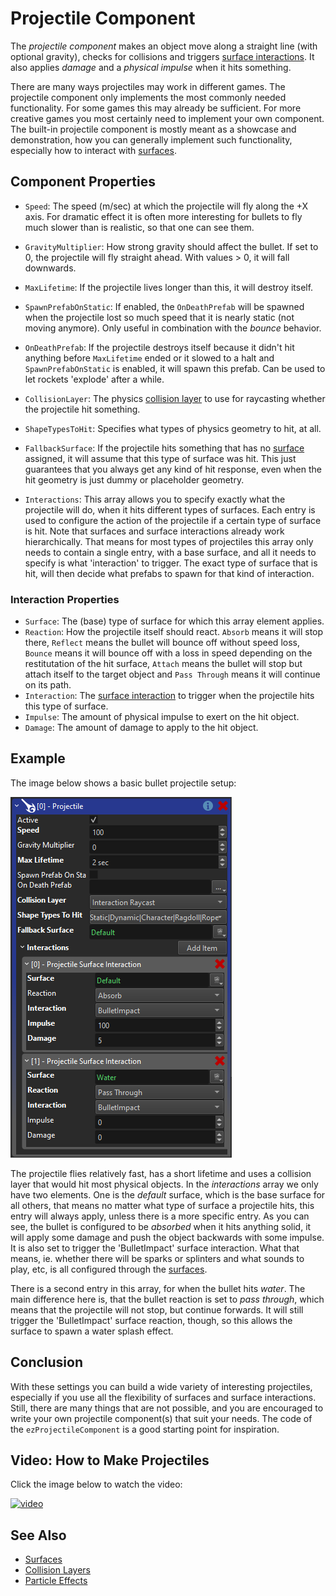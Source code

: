 # Projectile Component

The *projectile component* makes an object move along a straight line (with optional gravity), checks for collisions and triggers [surface interactions](../materials/surfaces.md#surface-interactions). It also applies *damage* and a *physical impulse* when it hits something.

There are many ways projectiles may work in different games. The projectile component only implements the most commonly needed functionality. For some games this may already be sufficient. For more creative games you most certainly need to implement your own component. The built-in projectile component is mostly meant as a showcase and demonstration, how you can generally implement such functionality, especially how to interact with [surfaces](../materials/surfaces.md).

## Component Properties

* `Speed`: The speed (m/sec) at which the projectile will fly along the +X axis. For dramatic effect it is often more interesting for bullets to fly much slower than is realistic, so that one can see them.

* `GravityMultiplier`: How strong gravity should affect the bullet. If set to 0, the projectile will fly straight ahead. With values > 0, it will fall downwards.

* `MaxLifetime`: If the projectile lives longer than this, it will destroy itself.

* `SpawnPrefabOnStatic`: If enabled, the `OnDeathPrefab` will be spawned when the projectile lost so much speed that it is nearly static (not moving anymore). Only useful in combination with the *bounce* behavior.

* `OnDeathPrefab`: If the projectile destroys itself because it didn't hit anything before `MaxLifetime` ended or it slowed to a halt and `SpawnPrefabOnStatic` is enabled, it will spawn this prefab. Can be used to let rockets 'explode' after a while.

* `CollisionLayer`: The physics [collision layer](../physics/jolt/collision-shapes/jolt-collision-layers.md) to use for raycasting whether the projectile hit something.

* `ShapeTypesToHit`: Specifies what types of physics geometry to hit, at all.

* `FallbackSurface`: If the projectile hits something that has no [surface](../materials/surfaces.md) assigned, it will assume that this type of surface was hit. This just guarantees that you always get any kind of hit response, even when the hit geometry is just dummy or placeholder geometry.

* `Interactions`: This array allows you to specify exactly what the projectile will do, when it hits different types of surfaces. Each entry is used to configure the action of the projectile if a certain type of surface is hit. Note that surfaces and surface interactions already work hierarchically. That means for most types of projectiles this array only needs to contain a single entry, with a base surface, and all it needs to specify is what 'interaction' to trigger. The exact type of surface that is hit, will then decide what prefabs to spawn for that kind of interaction.

### Interaction Properties

* `Surface`: The (base) type of surface for which this array element applies.
* `Reaction`: How the projectile itself should react. `Absorb` means it will stop there, `Reflect` means the bullet will bounce off without speed loss, `Bounce` means it will bounce off with a loss in speed depending on the restitutation of the hit surface, `Attach` means the bullet will stop but attach itself to the target object and `Pass Through` means it will continue on its path.
* `Interaction`: The [surface interaction](../materials/surfaces.md#surface-interactions) to trigger when the projectile hits this type of surface.
* `Impulse`: The amount of physical impulse to exert on the hit object.
* `Damage`: The amount of damage to apply to the hit object.

## Example

The image below shows a basic bullet projectile setup:

![Projectile Properties](media/projectile-properties.png)

The projectile flies relatively fast, has a short lifetime and uses a collision layer that would hit most physical objects. In the *interactions* array we only have two elements. One is the *default* surface, which is the base surface for all others, that means no matter what type of surface a projectile hits, this entry will always apply, unless there is a more specific entry. As you can see, the bullet is configured to be *absorbed* when it hits anything solid, it will apply some damage and push the object backwards with some impulse. It is also set to trigger the 'BulletImpact' surface interaction. What that means, ie. whether there will be sparks or splinters and what sounds to play, etc, is all configured through the [surfaces](../materials/surfaces.md).

There is a second entry in this array, for when the bullet hits *water*. The main difference here is, that the bullet reaction is set to *pass through*, which means that the projectile will not stop, but continue forwards. It will still trigger the 'BulletImpact' surface reaction, though, so this allows the surface to spawn a water splash effect.

## Conclusion

With these settings you can build a wide variety of interesting projectiles, especially if you use all the flexibility of surfaces and surface interactions. Still, there are many things that are not possible, and you are encouraged to write your own projectile component(s) that suit your needs. The code of the `ezProjectileComponent` is a good starting point for inspiration.

## Video: How to Make Projectiles

Click the image below to watch the video:

[![video](https://img.youtube.com/vi/bU22XRaMQ1w/0.jpg)](https://www.youtube.com/watch?v=bU22XRaMQ1w)

## See Also

* [Surfaces](../materials/surfaces.md)
* [Collision Layers](../physics/jolt/collision-shapes/jolt-collision-layers.md)
* [Particle Effects](../effects/particle-effects/particle-effects-overview.md)
